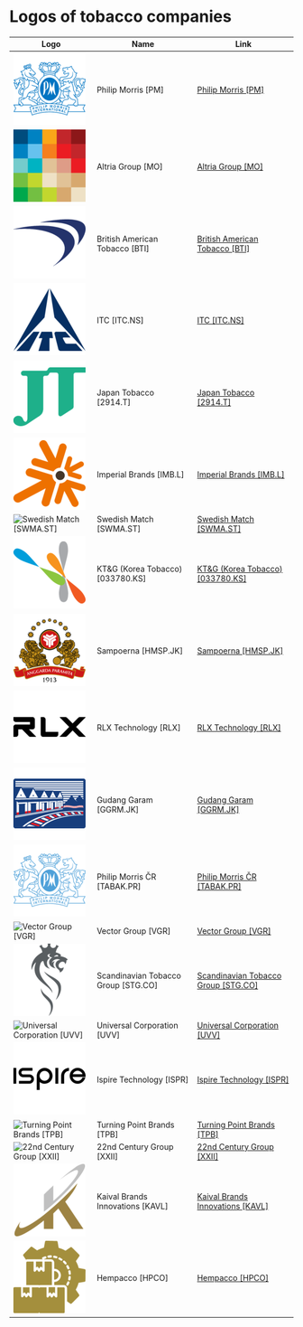 # Logos of tobacco companies

| Logo | Name  | Link |
| ---- | ----  | ---- |
| ![Philip Morris [PM]](/img/128/PM-f59b05bb.png) | Philip Morris [PM] | [Philip Morris [PM]](philip-morris/logo/ ) |
| ![Altria Group [MO]](/img/128/MO-70b09052.png) | Altria Group [MO] | [Altria Group [MO]](altria-group/logo/ ) |
| ![British American Tobacco [BTI]](/img/128/BTI-b60f1d8a.png) | British American Tobacco [BTI] | [British American Tobacco [BTI]](british-american-tobacco/logo/ ) |
| ![ITC [ITC.NS]](/img/128/ITC.NS-da436b43.png) | ITC [ITC.NS] | [ITC [ITC.NS]](itc/logo/ ) |
| ![Japan Tobacco [2914.T]](/img/128/2914.T-02d081bc.png) | Japan Tobacco [2914.T] | [Japan Tobacco [2914.T]](japan-tobacco/logo/ ) |
| ![Imperial Brands [IMB.L]](/img/128/IMB.L-1653ee9d.png) | Imperial Brands [IMB.L] | [Imperial Brands [IMB.L]](imperial-brands/logo/ ) |
| ![Swedish Match [SWMA.ST]](/img/128/SWMA.ST-a454085a.png) | Swedish Match [SWMA.ST] | [Swedish Match [SWMA.ST]](swedish-match/logo/ ) |
| ![KT&G (Korea Tobacco) [033780.KS]](/img/128/033780.KS-5fa9d734.png) | KT&G (Korea Tobacco) [033780.KS] | [KT&G (Korea Tobacco) [033780.KS]](ktng-korea-tobacco/logo/ ) |
| ![Sampoerna [HMSP.JK]](/img/128/HMSP.JK-0ad936cf.png) | Sampoerna [HMSP.JK] | [Sampoerna [HMSP.JK]](sampoerna/logo/ ) |
| ![RLX Technology [RLX]](/img/128/RLX-1c063b73.png) | RLX Technology [RLX] | [RLX Technology [RLX]](rlx-technology/logo/ ) |
| ![Gudang Garam [GGRM.JK]](/img/128/GGRM.JK-df5fe613.png) | Gudang Garam [GGRM.JK] | [Gudang Garam [GGRM.JK]](gudang-garam/logo/ ) |
| ![Philip Morris ČR [TABAK.PR]](/img/128/TABAK.PR-b257cd77.png) | Philip Morris ČR [TABAK.PR] | [Philip Morris ČR [TABAK.PR]](philip-morris-cr/logo/ ) |
| ![Vector Group [VGR]](/img/128/VGR-e2287cd3.png) | Vector Group [VGR] | [Vector Group [VGR]](vector-group/logo/ ) |
| ![Scandinavian Tobacco Group [STG.CO]](/img/128/STG.CO-2ab057ec.png) | Scandinavian Tobacco Group [STG.CO] | [Scandinavian Tobacco Group [STG.CO]](scandinavian-tobacco-group/logo/ ) |
| ![Universal Corporation [UVV]](/img/128/UVV-79c40e14.png) | Universal Corporation [UVV] | [Universal Corporation [UVV]](universal-corp/logo/ ) |
| ![Ispire Technology [ISPR]](/img/128/ISPR-9b8f5bb7.png) | Ispire Technology [ISPR] | [Ispire Technology [ISPR]](ispire-technology/logo/ ) |
| ![Turning Point Brands [TPB]](/img/128/TPB-dff13e9b.png) | Turning Point Brands [TPB] | [Turning Point Brands [TPB]](turning-point-brands/logo/ ) |
| ![22nd Century Group [XXII]](/img/128/XXII-99a00b21.png) | 22nd Century Group [XXII] | [22nd Century Group [XXII]](22nd-century-group/logo/ ) |
| ![Kaival Brands Innovations [KAVL]](/img/128/KAVL-edaf8a47.png) | Kaival Brands Innovations [KAVL] | [Kaival Brands Innovations [KAVL]](kaival-brands/logo/ ) |
| ![Hempacco [HPCO]](/img/128/HPCO-b1c6828d.png) | Hempacco [HPCO] | [Hempacco [HPCO]](hempacco/logo/ ) |
